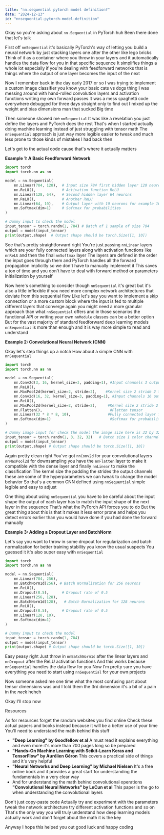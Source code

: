 ```yaml
---
title: "nn.sequential pytorch model definition?"
date: "2024-12-13"
id: "nnsequential-pytorch-model-definition"
---
```


Okay so you're asking about `nn.Sequential` in PyTorch huh Been there done that let's talk

First off `nnSequential` it's basically PyTorch's way of letting you build a neural network by just stacking layers one after the other like lego bricks Think of it as a container where you throw in your layers and it automatically handles the data flow for you in that specific sequence It simplifies things a whole lot especially if you're dealing with feedforward networks that is things where the output of one layer becomes the input of the next

Now I remember back in the day early 2017 or so I was trying to implement a custom image classifier you know your basic cats vs dogs thing I was messing around with hand-rolled convolution layers and activation functions writing my own forward passes It was a mess spaghetti code everywhere debugged for three days straight only to find out I mixed up the weight and bias dimensions man that sucked Big time

Then someone showed me `nnSequential` It was like a revelation you just define the layers and PyTorch does the rest That's when I started actually doing machine learning instead of just struggling with tensor math The `nnSequential` approach is just way more legible easier to tweak and much less prone to those kinds of mistakes I had back then

Let's get to the actual code cause that's where it actually matters

**Example 1: A Basic Feedforward Network**

```python
import torch
import torch.nn as nn

model = nn.Sequential(
    nn.Linear(784, 128),  # Input size 784 first hidden layer 128 neurons
    nn.ReLU(),            # Activation function ReLU
    nn.Linear(128, 64),   # Second hidden layer 64 neurons
    nn.ReLU(),            # Another ReLU
    nn.Linear(64, 10),    # Output layer with 10 neurons for example 10 classes
    nn.Softmax(dim=1)     # Softmax for probabilities
)

# Dummy input to check the model
input_tensor = torch.randn(1, 784) # Batch of 1 sample of size 784
output = model(input_tensor)
print(output.shape)  # Output shape should be torch.Size([1, 10])
```

See that's pretty straightforward right You're just passing `nnLinear` layers which are your fully connected layers along with activation functions like `nnReLU` and then the final `nnSoftmax` layer The layers are defined in the order the input goes through them and PyTorch handles all the forward propagation implicitly so we don't have to manually implement it This saves a ton of time and you don't have to deal with forward method or parameters initialization by yourself

Now here's something to consider though `nnSequential` it's great but it's also a little inflexible if you need more complex network architectures that deviate from this sequential flow Like let's say you want to implement a skip connection or a more custom block where the input is fed to multiple different layers that converge again you might need a more granular approach than what `nnSequential` offers and in those scenarios the functional API or writing your own `nnModule` classes can be a better option But for the vast majority of standard feedforward deep learning models `nnSequential` is more than enough and it is way more simple to read and understand

**Example 2: Convolutional Neural Network (CNN)**

Okay let's step things up a notch How about a simple CNN with `nnSequential`

```python
import torch
import torch.nn as nn

model = nn.Sequential(
    nn.Conv2d(3, 16, kernel_size=3, padding=1), #Input channels 3 output channels 16 kernel size 3 and padding 1
    nn.ReLU(),
    nn.MaxPool2d(kernel_size=2, stride=2),    #Kernel size 2 stride 2 this divides the spatial dimensions by 2
    nn.Conv2d(16, 32, kernel_size=3, padding=1), #Input channels 16 output channels 32 kernel size 3 and padding 1
    nn.ReLU(),
    nn.MaxPool2d(kernel_size=2, stride=2),     #Kernel size 2 stride 2 this divides the spatial dimensions by 2
    nn.Flatten(),                               #Flatten tensor
    nn.Linear(32 * 8 * 8, 10),                 #Fully connected layer final layer for prediction
    nn.Softmax(dim=1)                           #Softmax for probabilities
)

# Dummy image input for check the model the image size here is 32 by 32
input_tensor = torch.randn(1, 3, 32, 32)   # Batch size 1 color channel 3 height 32 width 32
output = model(input_tensor)
print(output.shape) # Output shape should be torch.Size([1, 10])

```

Again pretty clean right You've got `nnConv2d` for your convolutional layers `nnMaxPool2d` for downsampling you have the `nnFlatten` layer to make it compatible with the dense layer and finally `nnLinear` to make the classification The kernel size the padding the strides the output channels these are some of the hyperparameters we can tweak to change the model behavior So that's a common CNN defined using `nnSequential` simple legible and easy to adjust

One thing about using `nnSequential` you have to be careful about the input shape the output of each layer has to match the input shape of the next layer in the sequence That’s what the PyTorch API forces you to do But the great thing about this is that it makes it less error prone and helps you detect errors earlier than you would have done if you had done the forward manually

**Example 3: Adding a Dropout Layer and BatchNorm**

Let's say you want to throw in some dropout for regularization and batch normalization for better training stability you know the usual suspects You guessed it it's also super easy with `nnSequential`

```python
import torch
import torch.nn as nn

model = nn.Sequential(
    nn.Linear(784, 256),
    nn.BatchNorm1d(256), # Batch Normalization for 256 neurons
    nn.ReLU(),
    nn.Dropout(0.5),      # Dropout rate of 0.5
    nn.Linear(256, 128),
    nn.BatchNorm1d(128),   # Batch Normalization for 128 neurons
    nn.ReLU(),
    nn.Dropout(0.5),      # Dropout rate of 0.5
    nn.Linear(128, 10),
    nn.Softmax(dim=1)
)

# Dummy input to check the model
input_tensor = torch.randn(1, 784)
output = model(input_tensor)
print(output.shape) # Output shape should be torch.Size([1, 10])
```
Easy peasy right Just throw in `nnBatchNorm1d` after the linear layers and `nnDropout` after the ReLU activation functions And this works because `nnSequential` handles the data flow for you Now I'm pretty sure you have everything you need to start using `nnSequential` for your own projects

Now someone asked me one time what the most confusing part about tensor dimensions was and I told them the 3rd dimension it's a bit of a pain in the *neck* heheh

Okay I'll stop now

Resources

As for resources forget the random websites you find online Check these actual papers and books instead because it will be a better use of your time You'll need to understand the math behind this stuff

*   **"Deep Learning" by Goodfellow et al** A must read it explains everything and even more it's more than 700 pages long so be prepared
*   **"Hands-On Machine Learning with Scikit-Learn Keras and TensorFlow" by Aurélien Géron** This covers a practical side of things and it's very helpful
*   **"Neural Networks and Deep Learning" by Michael Nielsen** It's a free online book and it provides a great start for understanding the fundamentals in a very clear way
*   And for understanding the math behind convolutional operations **"Convolutional Neural Networks" by LeCun et al** This paper is the go to when understanding the convolutional layers

Don't just copy-paste code Actually try and experiment with the parameters tweak the network architecture try different activation functions and so on That's the only way you will truly understand how deep learning models actually work and don't forget about the math it is the key

Anyway I hope this helped you out good luck and happy coding
